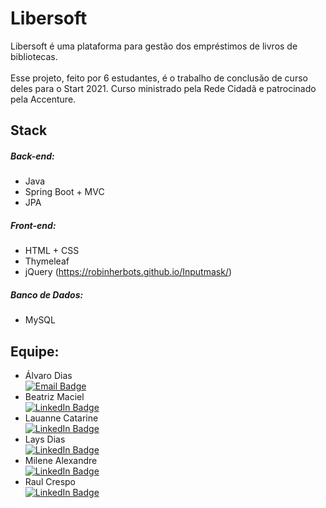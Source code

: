 # Libersoft
Libersoft é uma plataforma para gestão dos empréstimos de livros de bibliotecas. \
\
Esse projeto, feito por 6 estudantes, é o trabalho de conclusão de curso deles para o Start 2021. Curso ministrado pela Rede Cidadã e patrocinado pela Accenture.

## Stack
##### Back-end:
- Java
- Spring Boot + MVC
- JPA
##### Front-end:
- HTML + CSS
- Thymeleaf
- jQuery (https://robinherbots.github.io/Inputmask/)

##### Banco de Dados:
- MySQL

## Equipe:
- Álvaro Dias \
[![Email Badge](https://img.shields.io/badge/Email-7F0C9C?style=for-the-badge&logo=gmail&logoColor=white&link=mailto:alvaro_10terra@hotmail.com)](mailto:alvaro_10terra@hotmail.com)
- Beatriz Maciel \
[![LinkedIn Badge](https://img.shields.io/badge/linkedin-%230077B5.svg?style=for-the-badge&logo=linkedin&logoColor=white&link=https://www.linkedin.com/in/beatriz-maciel-860609205/)](https://www.linkedin.com/in/beatriz-maciel-860609205/)
- Lauanne Catarine \
[![LinkedIn Badge](https://img.shields.io/badge/linkedin-%230077B5.svg?style=for-the-badge&logo=linkedin&logoColor=white&link=https://www.linkedin.com/in/lauanne-catarine-28891b190/)](https://www.linkedin.com/in/lauanne-catarine-28891b190/)
- Lays Dias \
[![LinkedIn Badge](https://img.shields.io/badge/linkedin-%230077B5.svg?style=for-the-badge&logo=linkedin&logoColor=white&link=https://www.linkedin.com/in/lays-dias/)](https://www.linkedin.com/in/lays-dias/)
- Milene Alexandre \
[![LinkedIn Badge](https://img.shields.io/badge/linkedin-%230077B5.svg?style=for-the-badge&logo=linkedin&logoColor=white&link=https://www.linkedin.com/in/milene-alexandre-b3054020a/)](https://www.linkedin.com/in/milene-alexandre-b3054020a/)
- Raul Crespo \
[![LinkedIn Badge](https://img.shields.io/badge/linkedin-%230077B5.svg?style=for-the-badge&logo=linkedin&logoColor=white&link=https://www.linkedin.com/in/raul-crespo/)](https://www.linkedin.com/in/raul-crespo/)
